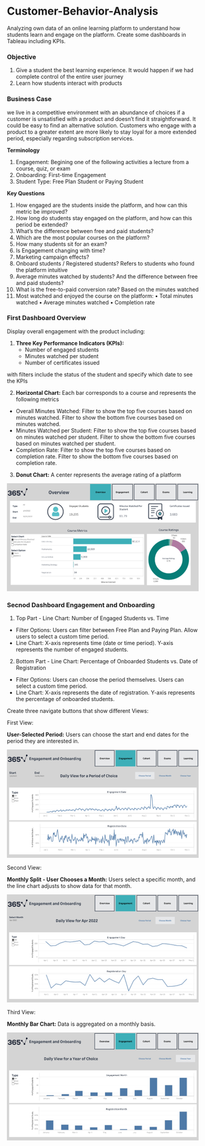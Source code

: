 # Customer-Behavior-Analysis
Analyzing own data of an online learning platform to understand how students learn and engage on the platform. Create some dashboards in Tableau including KPIs.

### Objective
1. Give a student the best learning experience. It would happen if we had complete control of the entire user journey
2. Learn how students interact with products

### Business Case

we live in a competitive environment with an abundance of choices if a customer is unsatisfied with a product and doesn’t find it straightforward. It could be easy to find an alternative solution. Customers who engage with a product to a greater extent are more likely to stay loyal for a more extended period, especially regarding subscription services.

**Terminology** 
1. Engagement: Begining one of the following activities a lecture from a course, quiz, or exam
2. Onboarding: First-time Engagement
3. Student Type: Free Plan Student or Paying Student

**Key Questions**
1. How engaged are the students inside the platform, and how can this metric be improved?
2. How long do students stay engaged on the platform, and how can this period be extended?
3. What’s the difference between free and paid students?
4. Which are the most popular courses on the platform?
5. How many students sit for an exam?
6. Is Engagement changing with time?
7. Marketing campaign effects?
8. Onboard students / Registered students? Refers to students who found the platform intuitive 
9. Average minutes watched by students? And the difference between free and paid students?
10. What is the free-to-paid conversion rate? Based on the minutes watched 
11. Most watched and enjoyed the course on the platform:
    • Total minutes watched
    • Average minutes watched 
    • Completion rate

### First Dashboard **Overview**

Display overall engagement with the product including:
1. **Three Key Performance Indicators (KPIs):** 
    * Number of engaged students
    * Minutes watched per student
    * Number of certificates issued

with filters include the status of the student and specify which date to see the KPIs

2. **Horizontal Chart:** Each bar corresponds to a course and represents the following metrics

* Overall Minutes Watched:
    Filter to show the top five courses based on minutes watched.
    Filter to show the bottom five courses based on minutes watched.
* Minutes Watched per Student:
    Filter to show the top five courses based on minutes watched per student.
    Filter to show the bottom five courses based on minutes watched per student.
* Completion Rate:
    Filter to show the top five courses based on completion rate.
    Filter to show the bottom five courses based on completion rate.

3. **Donut Chart:** A center represents the average rating of a platform

![Alt text](<1. Overview Dashboard/Overview Dashboard.png>) 

### Secnod Dashboard **Engagement and Onboarding**

1. Top Part - Line Chart: Number of Engaged Students vs. Time

* Filter Options:
    Users can filter between Free Plan and Paying Plan.
    Allow users to select a custom time period.
* Line Chart:
    X-axis represents time (date or time period).
    Y-axis represents the number of engaged students.

2. Bottom Part - Line Chart: Percentage of Onboarded Students vs. Date of Registration

* Filter Options:
    Users can choose the period themselves.
    Users can select a custom time period.
* Line Chart:
    X-axis represents the date of registration.
    Y-axis represents the percentage of onboarded students.

Create three navigate buttons that show different Views:

First View: 

**User-Selected Period:** Users can choose the start and end dates for the period they are interested in.

![Alt text](<2. Engagment and Onboarding/Engagement and Onboarding Dashboard.png>)

Second View: 

**Monthly Split - User Chooses a Month:** Users select a specific month, and the line chart adjusts to show data for that month.

![Alt text](<2. Engagment and Onboarding/Engagement and Onboarding with Month Dashboard.png>)

Third View:

**Monthly Bar Chart:** Data is aggregated on a monthly basis.

![Alt text](<2. Engagment and Onboarding/Engagement and Onboarding with Year Dashboard.png>)

